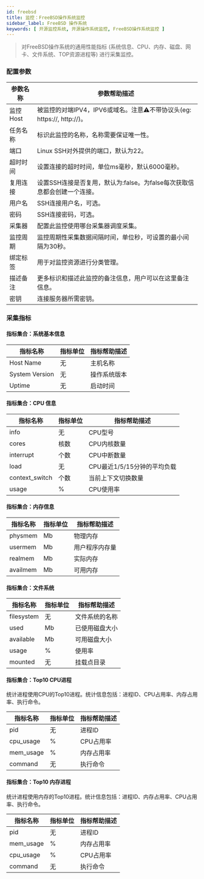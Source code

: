 ```yaml
---
id: freebsd
title: 监控：FreeBSD操作系统监控
sidebar_label: FreeBSD 操作系统
keywords: [ 开源监控系统, 开源操作系统监控, FreeBSD操作系统监控 ]
---
```


> 对FreeBSD操作系统的通用性能指标 (系统信息、CPU、内存、磁盘、网卡、文件系统、TOP资源进程等) 进行采集监控。

### 配置参数

|  参数名称  |                        参数帮助描述                        |
|--------|------------------------------------------------------|
| 监控Host | 被监控的对端IPV4，IPV6或域名。注意⚠️不带协议头(eg: https://, http://)。 |
| 任务名称   | 标识此监控的名称，名称需要保证唯一性。                                  |
| 端口     | Linux SSH对外提供的端口，默认为22。                              |
| 超时时间   | 设置连接的超时时间，单位ms毫秒，默认6000毫秒。                           |
| 复用连接   | 设置SSH连接是否复用，默认为:false。为false每次获取信息都会创建一个连接。          |
| 用户名    | SSH连接用户名，可选。                                         |
| 密码     | SSH连接密码，可选。                                          |
| 采集器    | 配置此监控使用哪台采集器调度采集。                                    |
| 监控周期   | 监控周期性采集数据间隔时间，单位秒，可设置的最小间隔为30秒。                      |
| 绑定标签   | 用于对监控资源进行分类管理。                                       |
| 描述备注   | 更多标识和描述此监控的备注信息，用户可以在这里备注信息。                         |
| 密钥     | 连接服务器所需密钥。                                           |

### 采集指标

#### 指标集合：系统基本信息

|      指标名称      | 指标单位 | 指标帮助描述 |
|----------------|------|--------|
| Host Name      | 无    | 主机名称   |
| System Version | 无    | 操作系统版本 |
| Uptime         | 无    | 启动时间   |

#### 指标集合：CPU 信息

|      指标名称      | 指标单位 |       指标帮助描述       |
|----------------|------|--------------------|
| info           | 无    | CPU型号              |
| cores          | 核数   | CPU内核数量            |
| interrupt      | 个数   | CPU中断数量            |
| load           | 无    | CPU最近1/5/15分钟的平均负载 |
| context_switch | 个数   | 当前上下文切换数量          |
| usage          | %    | CPU使用率             |

#### 指标集合：内存信息

|   指标名称   | 指标单位 | 指标帮助描述  |
|----------|------|---------|
| physmem  | Mb   | 物理内存    |
| usermem  | Mb   | 用户程序内存量 |
| realmem  | Mb   | 实际内存    |
| availmem | Mb   | 可用内存    |

#### 指标集合：文件系统

|    指标名称    | 指标单位 | 指标帮助描述  |
|------------|------|---------|
| filesystem | 无    | 文件系统的名称 |
| used       | Mb   | 已使用磁盘大小 |
| available  | Mb   | 可用磁盘大小  |
| usage      | %    | 使用率     |
| mounted    | 无    | 挂载点目录   |

#### 指标集合：Top10 CPU进程

统计进程使用CPU的Top10进程。统计信息包括：进程ID、CPU占用率、内存占用率、执行命令。

|   指标名称    | 指标单位 | 指标帮助描述 |
|-----------|------|--------|
| pid       | 无    | 进程ID   |
| cpu_usage | %    | CPU占用率 |
| mem_usage | %    | 内存占用率  |
| command   | 无    | 执行命令   |

#### 指标集合：Top10 内存进程

统计进程使用内存的Top10进程。统计信息包括：进程ID、内存占用率、CPU占用率、执行命令。

|   指标名称    | 指标单位 | 指标帮助描述 |
|-----------|------|--------|
| pid       | 无    | 进程ID   |
| mem_usage | %    | 内存占用率  |
| cpu_usage | %    | CPU占用率 |
| command   | 无    | 执行命令   |
